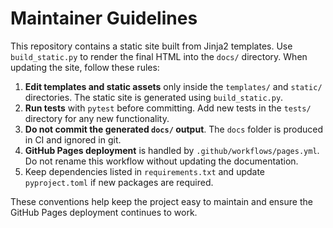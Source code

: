 # Maintainer Guidelines

This repository contains a static site built from Jinja2 templates. Use `build_static.py` to render the final HTML into the `docs/` directory. When updating the site, follow these rules:

1. **Edit templates and static assets** only inside the `templates/` and `static/` directories. The static site is generated using `build_static.py`.
2. **Run tests** with `pytest` before committing. Add new tests in the `tests/` directory for any new functionality.
3. **Do not commit the generated `docs/` output**. The `docs` folder is produced in CI and ignored in git.
4. **GitHub Pages deployment** is handled by `.github/workflows/pages.yml`. Do not rename this workflow without updating the documentation.
5. Keep dependencies listed in `requirements.txt` and update `pyproject.toml` if new packages are required.

These conventions help keep the project easy to maintain and ensure the GitHub Pages deployment continues to work.
